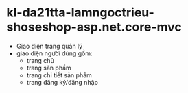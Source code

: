 # kl-da21tta-lamngoctrieu-shoseshop-asp.net.core-mvc

- Giao diện trang quản lý
- giao diện người dùng gồm:
  + trang chủ
  + trang sản phẩm
  + trang chi tiết sản phẩm
  + trang đăng ký/đăng nhập
